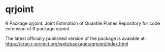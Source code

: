 # qrjoint
R Package qrjoint: Joint Estimation of Quantile Planes
Repository for code extension of R package qrjoint.

The latest officially published version of the package is avaiable at: 
https://cran.r-project.org/web/packages/qrjoint/index.html
